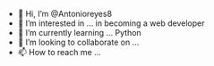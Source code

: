 - 👋 Hi, I’m @Antonioreyes8
- 👀 I’m interested in ... in becoming a web developer
- 🌱 I’m currently learning ... Python
- 💞️ I’m looking to collaborate on ...
- 📫 How to reach me ...

<!---
Antonioreyes8/Antonioreyes8 is a ✨ special ✨ repository because its `README.md` (this file) appears on your GitHub profile.
You can click the Preview link to take a look at your changes.
--->
